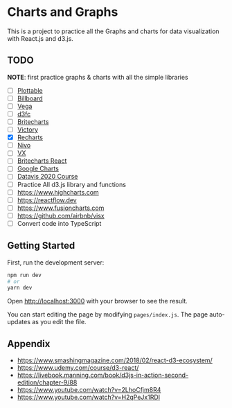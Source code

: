 <!-- @format -->

# Charts and Graphs

This is a project to practice all the Graphs and charts for data visualization with React.js and d3.js.

## TODO

**NOTE**: first practice graphs & charts with all the simple libraries

- [ ] [Plottable](http://plottablejs.org)
- [ ] [Billboard](https://naver.github.io/billboard.js/)
- [ ] [Vega](https://github.com/vega/vega)
- [ ] [d3fc](https://d3fc.io)
- [ ] [Britecharts](https://britecharts.github.io/britecharts/)
- [ ] [Victory](https://formidable.com/open-source/victory/)
- [x] [Recharts](https://recharts.org/en-US/)
- [ ] [Nivo](https://nivo.rocks/#/)
- [ ] [VX](https://vx-demo.vercel.app)
- [ ] [Britecharts React](https://britecharts.github.io/britecharts-react/)
- [ ] [Google Charts](https://developers.google.com/chart)
- [ ] [Datavis 2020 Course](https://www.youtube.com/watch?v=2LhoCfjm8R4)
- [ ] Practice All d3.js library and functions
- [ ] https://www.highcharts.com
- [ ] https://reactflow.dev
- [ ] https://www.fusioncharts.com
- [ ] https://github.com/airbnb/visx
- [ ] Convert code into TypeScript

## Getting Started

First, run the development server:

```bash
npm run dev
# or
yarn dev
```

Open [http://localhost:3000](http://localhost:3000) with your browser to see the result.

You can start editing the page by modifying `pages/index.js`. The page auto-updates as you edit the file.

## Appendix

- https://www.smashingmagazine.com/2018/02/react-d3-ecosystem/
- https://www.udemy.com/course/d3-react/
- https://livebook.manning.com/book/d3js-in-action-second-edition/chapter-9/88
- https://www.youtube.com/watch?v=2LhoCfjm8R4
- https://www.youtube.com/watch?v=H2qPeJx1RDI
